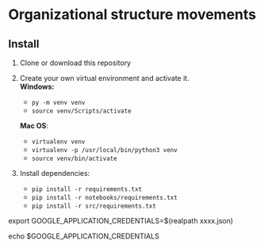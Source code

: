 # Organizational structure movements

## Install
1. Clone or download this repository
2. Create your own virtual environment and activate it.  
**Windows:**  
	* `py -m venv venv `  
	* `source venv/Scripts/activate`

	**Mac OS**:
	* `virtualenv venv`
	* `virtualenv -p /usr/local/bin/python3 venv`
	* `source venv/bin/activate`

3. Install dependencies: 
	* `pip install -r requirements.txt`
	* `pip install -r notebooks/requirements.txt`
	* `pip install -r src/requirements.txt`


export GOOGLE_APPLICATION_CREDENTIALS=$(realpath xxxx.json)

echo $GOOGLE_APPLICATION_CREDENTIALS